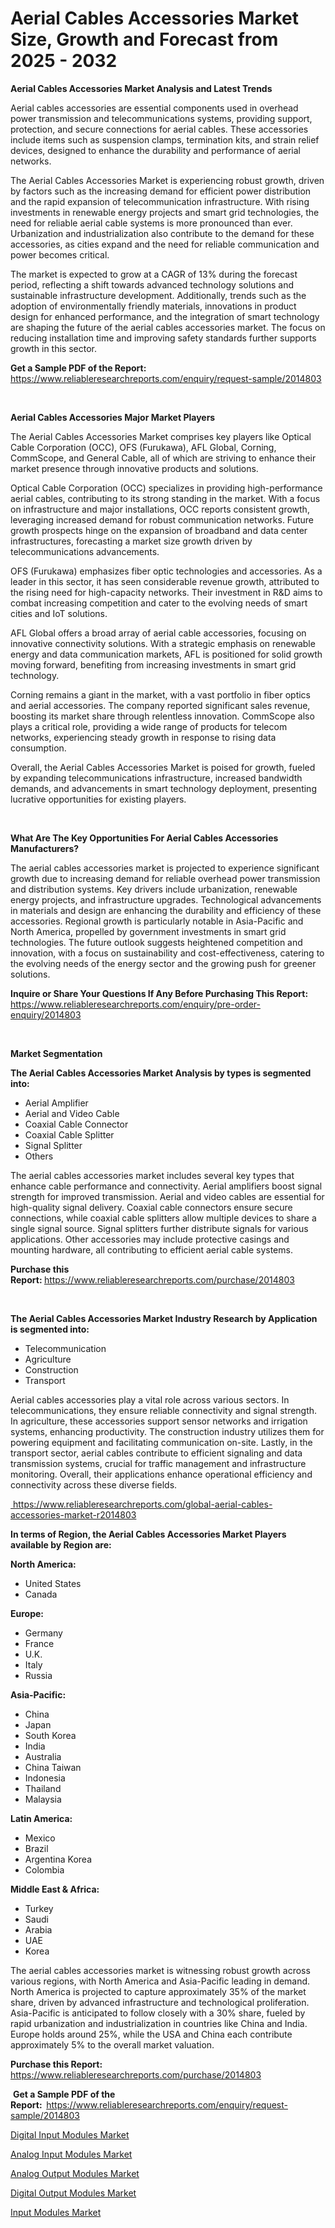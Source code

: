 <p><h1>Aerial Cables Accessories Market Size, Growth and Forecast from 2025 - 2032</h1></p><p><strong>Aerial Cables Accessories Market Analysis and Latest Trends</strong></p>
<p><p>Aerial cables accessories are essential components used in overhead power transmission and telecommunications systems, providing support, protection, and secure connections for aerial cables. These accessories include items such as suspension clamps, termination kits, and strain relief devices, designed to enhance the durability and performance of aerial networks.</p><p>The Aerial Cables Accessories Market is experiencing robust growth, driven by factors such as the increasing demand for efficient power distribution and the rapid expansion of telecommunication infrastructure. With rising investments in renewable energy projects and smart grid technologies, the need for reliable aerial cable systems is more pronounced than ever. Urbanization and industrialization also contribute to the demand for these accessories, as cities expand and the need for reliable communication and power becomes critical.</p><p>The market is expected to grow at a CAGR of 13% during the forecast period, reflecting a shift towards advanced technology solutions and sustainable infrastructure development. Additionally, trends such as the adoption of environmentally friendly materials, innovations in product design for enhanced performance, and the integration of smart technology are shaping the future of the aerial cables accessories market. The focus on reducing installation time and improving safety standards further supports growth in this sector.</p></p>
<p><strong>Get a Sample PDF of the Report:&nbsp;</strong> <a href="https://www.reliableresearchreports.com/enquiry/request-sample/2014803?utm_campaign=28&utm_medium=2&utm_source=Github&utm_content=ia&utm_term=17012025&utm_id=aerial-cables-accessories">https://www.reliableresearchreports.com/enquiry/request-sample/2014803</a></p>
<p>&nbsp;</p>
<p><strong>Aerial Cables Accessories Major Market Players</strong></p>
<p><p>The Aerial Cables Accessories Market comprises key players like Optical Cable Corporation (OCC), OFS (Furukawa), AFL Global, Corning, CommScope, and General Cable, all of which are striving to enhance their market presence through innovative products and solutions.</p><p>Optical Cable Corporation (OCC) specializes in providing high-performance aerial cables, contributing to its strong standing in the market. With a focus on infrastructure and major installations, OCC reports consistent growth, leveraging increased demand for robust communication networks. Future growth prospects hinge on the expansion of broadband and data center infrastructures, forecasting a market size growth driven by telecommunications advancements.</p><p>OFS (Furukawa) emphasizes fiber optic technologies and accessories. As a leader in this sector, it has seen considerable revenue growth, attributed to the rising need for high-capacity networks. Their investment in R&D aims to combat increasing competition and cater to the evolving needs of smart cities and IoT solutions.</p><p>AFL Global offers a broad array of aerial cable accessories, focusing on innovative connectivity solutions. With a strategic emphasis on renewable energy and data communication markets, AFL is positioned for solid growth moving forward, benefiting from increasing investments in smart grid technology.</p><p>Corning remains a giant in the market, with a vast portfolio in fiber optics and aerial accessories. The company reported significant sales revenue, boosting its market share through relentless innovation. CommScope also plays a critical role, providing a wide range of products for telecom networks, experiencing steady growth in response to rising data consumption.</p><p>Overall, the Aerial Cables Accessories Market is poised for growth, fueled by expanding telecommunications infrastructure, increased bandwidth demands, and advancements in smart technology deployment, presenting lucrative opportunities for existing players.</p></p>
<p>&nbsp;</p>
<p><strong>What Are The Key Opportunities For Aerial Cables Accessories Manufacturers?</strong></p>
<p><p>The aerial cables accessories market is projected to experience significant growth due to increasing demand for reliable overhead power transmission and distribution systems. Key drivers include urbanization, renewable energy projects, and infrastructure upgrades. Technological advancements in materials and design are enhancing the durability and efficiency of these accessories. Regional growth is particularly notable in Asia-Pacific and North America, propelled by government investments in smart grid technologies. The future outlook suggests heightened competition and innovation, with a focus on sustainability and cost-effectiveness, catering to the evolving needs of the energy sector and the growing push for greener solutions.</p></p>
<p><strong>Inquire or Share Your Questions If Any Before Purchasing This Report:</strong> <a href="https://www.reliableresearchreports.com/enquiry/pre-order-enquiry/2014803?utm_campaign=28&utm_medium=2&utm_source=Github&utm_content=ia&utm_term=17012025&utm_id=aerial-cables-accessories">https://www.reliableresearchreports.com/enquiry/pre-order-enquiry/2014803</a></p>
<p>&nbsp;</p>
<p><strong>Market Segmentation</strong></p>
<p><strong>The Aerial Cables Accessories Market Analysis by types is segmented into:</strong></p>
<p><ul><li>Aerial Amplifier</li><li>Aerial and Video Cable</li><li>Coaxial Cable Connector</li><li>Coaxial Cable Splitter</li><li>Signal Splitter</li><li>Others</li></ul></p>
<p><p>The aerial cables accessories market includes several key types that enhance cable performance and connectivity. Aerial amplifiers boost signal strength for improved transmission. Aerial and video cables are essential for high-quality signal delivery. Coaxial cable connectors ensure secure connections, while coaxial cable splitters allow multiple devices to share a single signal source. Signal splitters further distribute signals for various applications. Other accessories may include protective casings and mounting hardware, all contributing to efficient aerial cable systems.</p></p>
<p><strong>Purchase this Report:&nbsp;</strong><a href="https://www.reliableresearchreports.com/purchase/2014803?utm_campaign=28&utm_medium=2&utm_source=Github&utm_content=ia&utm_term=17012025&utm_id=aerial-cables-accessories">https://www.reliableresearchreports.com/purchase/2014803</a></p>
<p>&nbsp;</p>
<p><strong>The Aerial Cables Accessories Market Industry Research by Application is segmented into:</strong></p>
<p><ul><li>Telecommunication</li><li>Agriculture</li><li>Construction</li><li>Transport</li></ul></p>
<p><p>Aerial cables accessories play a vital role across various sectors. In telecommunications, they ensure reliable connectivity and signal strength. In agriculture, these accessories support sensor networks and irrigation systems, enhancing productivity. The construction industry utilizes them for powering equipment and facilitating communication on-site. Lastly, in the transport sector, aerial cables contribute to efficient signaling and data transmission systems, crucial for traffic management and infrastructure monitoring. Overall, their applications enhance operational efficiency and connectivity across these diverse fields.</p></p>
<p><a href="https://www.reliableresearchreports.com/global-aerial-cables-accessories-market-r2014803?utm_campaign=28&utm_medium=2&utm_source=Github&utm_content=ia&utm_term=17012025&utm_id=aerial-cables-accessories">&nbsp;https://www.reliableresearchreports.com/global-aerial-cables-accessories-market-r2014803</a></p>
<p><strong>In terms of Region, the Aerial Cables Accessories Market Players available by Region are:</strong></p>
<p>
    <p> <strong> North America: </strong>
        <ul>
            <li>United States</li>
            <li>Canada</li>
        </ul>
        </p> 
    <p> <strong> Europe: </strong>
        <ul>
            <li>Germany</li>
            <li>France</li>
            <li>U.K.</li>
            <li>Italy</li>
            <li>Russia</li>
        </ul>
        </p> 
    <p> <strong> Asia-Pacific: </strong>
        <ul>
            <li>China</li>
            <li>Japan</li>
            <li>South Korea</li>
            <li>India</li>
            <li>Australia</li>
            <li>China Taiwan</li>
            <li>Indonesia</li>
            <li>Thailand</li>
            <li>Malaysia</li>
        </ul>
        </p> 
    <p> <strong> Latin America: </strong>
        <ul>
            <li>Mexico</li>
            <li>Brazil</li>
            <li>Argentina Korea</li>
            <li>Colombia</li>
        </ul>
        </p> 
    <p> <strong> Middle East & Africa: </strong>
        <ul>
            <li>Turkey</li>
            <li>Saudi</li>
            <li>Arabia</li>
            <li>UAE</li>
            <li>Korea</li>
        </ul>
    </p>
    </p>
<p><p>The aerial cables accessories market is witnessing robust growth across various regions, with North America and Asia-Pacific leading in demand. North America is projected to capture approximately 35% of the market share, driven by advanced infrastructure and technological proliferation. Asia-Pacific is anticipated to follow closely with a 30% share, fueled by rapid urbanization and industrialization in countries like China and India. Europe holds around 25%, while the USA and China each contribute approximately 5% to the overall market valuation.</p></p>
<p><strong>Purchase this Report: </strong><a href="https://www.reliableresearchreports.com/purchase/2014803?utm_campaign=28&utm_medium=2&utm_source=Github&utm_content=ia&utm_term=17012025&utm_id=aerial-cables-accessories">https://www.reliableresearchreports.com/purchase/2014803</a></p>
<p>&nbsp;<strong>Get a Sample PDF of the Report:&nbsp;&nbsp;</strong><a href="https://www.reliableresearchreports.com/enquiry/request-sample/2014803?utm_campaign=28&utm_medium=2&utm_source=Github&utm_content=ia&utm_term=17012025&utm_id=aerial-cables-accessories">https://www.reliableresearchreports.com/enquiry/request-sample/2014803</a></p>
<p><strong></strong></p>
<p><p><a href="https://github.com/rileymgdorcas/Market-Research-Report-List-1/blob/main/digital-input-modules-market.md?utm_campaign=28&utm_medium=2&utm_source=Github&utm_content=ia&utm_term=17012025&utm_id=aerial-cables-accessories">Digital Input Modules Market</a></p><p><a href="https://github.com/LilianFaulkner65/Market-Research-Report-List-1/blob/main/analog-input-modules-market.md?utm_campaign=28&utm_medium=2&utm_source=Github&utm_content=ia&utm_term=17012025&utm_id=aerial-cables-accessories">Analog Input Modules Market</a></p><p><a href="https://github.com/locarol73/Market-Research-Report-List-1/blob/main/analog-output-modules-market.md?utm_campaign=28&utm_medium=2&utm_source=Github&utm_content=ia&utm_term=17012025&utm_id=aerial-cables-accessories">Analog Output Modules Market</a></p><p><a href="https://github.com/lehumiston1971679/Market-Research-Report-List-1/blob/main/digital-output-modules-market.md?utm_campaign=28&utm_medium=2&utm_source=Github&utm_content=ia&utm_term=17012025&utm_id=aerial-cables-accessories">Digital Output Modules Market</a></p><p><a href="https://github.com/SamiaChowdhury801/Market-Research-Report-List-1/blob/main/input-modules-market.md?utm_campaign=28&utm_medium=2&utm_source=Github&utm_content=ia&utm_term=17012025&utm_id=aerial-cables-accessories">Input Modules Market</a></p></p>